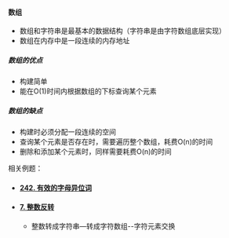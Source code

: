 #### 数组

- 数组和字符串是最基本的数据结构（字符串是由字符数组底层实现）
- 数组在内存中是一段连续的内存地址

##### 数组的优点

- 构建简单
- 能在O(1)时间内根据数组的下标查询某个元素

##### 数组的缺点

- 构建时必须分配一段连续的空间
- 查询某个元素是否存在时，需要遍历整个数组，耗费O(n)的时间
- 删除和添加某个元素时，同样需要耗费O(n)的时间



相关例题：

- #### [242. 有效的字母异位词](https://leetcode-cn.com/problems/valid-anagram/)

- #### [7. 整数反转](https://leetcode-cn.com/problems/reverse-integer/)

  - 整数转成字符串—转成字符数组--字符元素交换



























